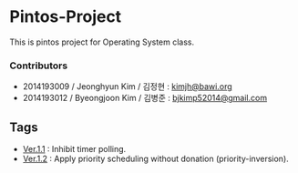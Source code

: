 # Pintos-Project
This is pintos project for Operating System class.

### Contributors
- 2014193009 / Jeonghyun Kim / 김정현 : kimjh@bawi.org  
- 2014193012 / Byeongjoon Kim / 김병준 : bjkimp52014@gmail.com  

## Tags
- [Ver.1.1](../../tree/Ver.1.1) : Inhibit timer polling.  
- [Ver.1.2](../../tree/Ver.1.2) : Apply priority scheduling without donation (priority-inversion).  
